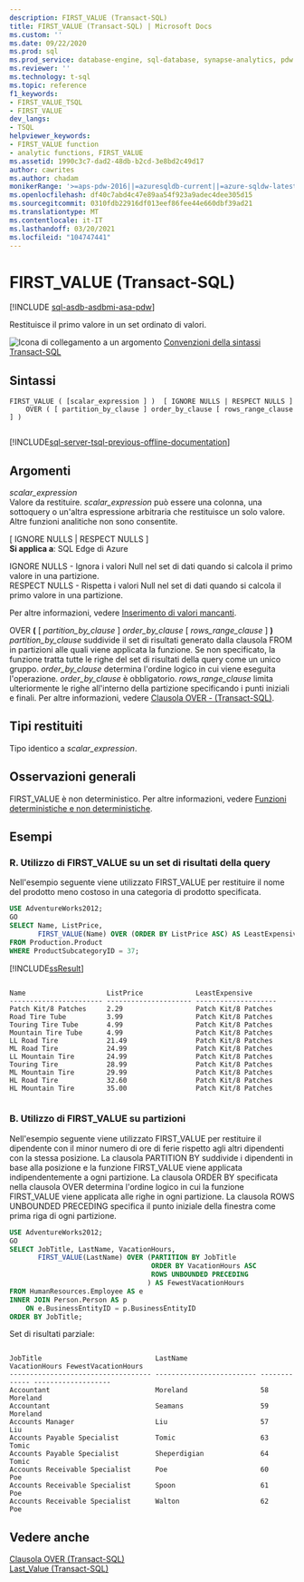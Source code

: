 ```yaml
---
description: FIRST_VALUE (Transact-SQL)
title: FIRST_VALUE (Transact-SQL) | Microsoft Docs
ms.custom: ''
ms.date: 09/22/2020
ms.prod: sql
ms.prod_service: database-engine, sql-database, synapse-analytics, pdw
ms.reviewer: ''
ms.technology: t-sql
ms.topic: reference
f1_keywords:
- FIRST_VALUE_TSQL
- FIRST_VALUE
dev_langs:
- TSQL
helpviewer_keywords:
- FIRST_VALUE function
- analytic functions, FIRST_VALUE
ms.assetid: 1990c3c7-dad2-48db-b2cd-3e8bd2c49d17
author: cawrites
ms.author: chadam
monikerRange: '>=aps-pdw-2016||=azuresqldb-current||=azure-sqldw-latest||>=sql-server-2016||>=sql-server-linux-2017||=azuresqldb-mi-current'
ms.openlocfilehash: df40c7abd4c47e89aa54f923a9adec4dee305d15
ms.sourcegitcommit: 0310fdb22916df013eef86fee44e660dbf39ad21
ms.translationtype: MT
ms.contentlocale: it-IT
ms.lasthandoff: 03/20/2021
ms.locfileid: "104747441"
---
```

# <a name="first_value-transact-sql"></a>FIRST_VALUE (Transact-SQL)
[!INCLUDE [sql-asdb-asdbmi-asa-pdw](../../includes/applies-to-version/sql-asdb-asdbmi-asa-pdw.md)]

  Restituisce il primo valore in un set ordinato di valori.  
  
 ![Icona di collegamento a un argomento](../../database-engine/configure-windows/media/topic-link.gif "Icona di collegamento a un argomento") [Convenzioni della sintassi Transact-SQL](../../t-sql/language-elements/transact-sql-syntax-conventions-transact-sql.md)  
  
## <a name="syntax"></a>Sintassi  
  
```syntaxsql
FIRST_VALUE ( [scalar_expression ] )  [ IGNORE NULLS | RESPECT NULLS ]
    OVER ( [ partition_by_clause ] order_by_clause [ rows_range_clause ] )
  
```  
  
[!INCLUDE[sql-server-tsql-previous-offline-documentation](../../includes/sql-server-tsql-previous-offline-documentation.md)]

## <a name="arguments"></a>Argomenti
 *scalar_expression*  
 Valore da restituire. *scalar_expression* può essere una colonna, una sottoquery o un'altra espressione arbitraria che restituisce un solo valore. Altre funzioni analitiche non sono consentite.  

 [ IGNORE NULLS | RESPECT NULLS ]     
 **Si applica a**: SQL Edge di Azure

 IGNORE NULLS - Ignora i valori Null nel set di dati quando si calcola il primo valore in una partizione.     
 RESPECT NULLS - Rispetta i valori Null nel set di dati quando si calcola il primo valore in una partizione.     
 
  Per altre informazioni, vedere [Inserimento di valori mancanti](/azure/azure-sql-edge/imputing-missing-values/).
  
 OVER **(** [ *partition_by_clause* ] *order_by_clause* [ *rows_range_clause* ] **)**  
 *partition_by_clause* suddivide il set di risultati generato dalla clausola FROM in partizioni alle quali viene applicata la funzione. Se non specificato, la funzione tratta tutte le righe del set di risultati della query come un unico gruppo. *order_by_clause* determina l'ordine logico in cui viene eseguita l'operazione. *order_by_clause* è obbligatorio. *rows_range_clause* limita ulteriormente le righe all'interno della partizione specificando i punti iniziali e finali. Per altre informazioni, vedere [Clausola OVER - &#40;Transact-SQL&#41;](../../t-sql/queries/select-over-clause-transact-sql.md).  
  
## <a name="return-types"></a>Tipi restituiti  
 Tipo identico a *scalar_expression*.  
  
## <a name="general-remarks"></a>Osservazioni generali  
 FIRST_VALUE è non deterministico. Per altre informazioni, vedere [Funzioni deterministiche e non deterministiche](../../relational-databases/user-defined-functions/deterministic-and-nondeterministic-functions.md).  
  
## <a name="examples"></a>Esempi  
  
### <a name="a-using-first_value-over-a-query-result-set"></a>R. Utilizzo di FIRST_VALUE su un set di risultati della query  
 Nell'esempio seguente viene utilizzato FIRST_VALUE per restituire il nome del prodotto meno costoso in una categoria di prodotto specificata.  
  
```sql  
USE AdventureWorks2012;  
GO  
SELECT Name, ListPrice,   
       FIRST_VALUE(Name) OVER (ORDER BY ListPrice ASC) AS LeastExpensive   
FROM Production.Product  
WHERE ProductSubcategoryID = 37;  
```  
  
 [!INCLUDE[ssResult](../../includes/ssresult-md.md)]  
  
```  
  
Name                    ListPrice             LeastExpensive  
----------------------- --------------------- --------------------  
Patch Kit/8 Patches     2.29                  Patch Kit/8 Patches  
Road Tire Tube          3.99                  Patch Kit/8 Patches  
Touring Tire Tube       4.99                  Patch Kit/8 Patches  
Mountain Tire Tube      4.99                  Patch Kit/8 Patches  
LL Road Tire            21.49                 Patch Kit/8 Patches  
ML Road Tire            24.99                 Patch Kit/8 Patches  
LL Mountain Tire        24.99                 Patch Kit/8 Patches  
Touring Tire            28.99                 Patch Kit/8 Patches  
ML Mountain Tire        29.99                 Patch Kit/8 Patches  
HL Road Tire            32.60                 Patch Kit/8 Patches  
HL Mountain Tire        35.00                 Patch Kit/8 Patches  
  
```  
  
### <a name="b-using-first_value-over-partitions"></a>B. Utilizzo di FIRST_VALUE su partizioni  
 Nell'esempio seguente viene utilizzato FIRST_VALUE per restituire il dipendente con il minor numero di ore di ferie rispetto agli altri dipendenti con la stessa posizione. La clausola PARTITION BY suddivide i dipendenti in base alla posizione e la funzione FIRST_VALUE viene applicata indipendentemente a ogni partizione. La clausola ORDER BY specificata nella clausola OVER determina l'ordine logico in cui la funzione FIRST_VALUE viene applicata alle righe in ogni partizione. La clausola ROWS UNBOUNDED PRECEDING specifica il punto iniziale della finestra come prima riga di ogni partizione.  
  
```sql  
USE AdventureWorks2012;   
GO  
SELECT JobTitle, LastName, VacationHours,   
       FIRST_VALUE(LastName) OVER (PARTITION BY JobTitle   
                                   ORDER BY VacationHours ASC  
                                   ROWS UNBOUNDED PRECEDING  
                                  ) AS FewestVacationHours  
FROM HumanResources.Employee AS e  
INNER JOIN Person.Person AS p   
    ON e.BusinessEntityID = p.BusinessEntityID  
ORDER BY JobTitle;  
```  
  
 Set di risultati parziale:  
  
```  
  
JobTitle                            LastName                  VacationHours FewestVacationHours  
----------------------------------- ------------------------- ------------- -------------------  
Accountant                          Moreland                  58            Moreland  
Accountant                          Seamans                   59            Moreland  
Accounts Manager                    Liu                       57            Liu  
Accounts Payable Specialist         Tomic                     63            Tomic  
Accounts Payable Specialist         Sheperdigian              64            Tomic  
Accounts Receivable Specialist      Poe                       60            Poe  
Accounts Receivable Specialist      Spoon                     61            Poe  
Accounts Receivable Specialist      Walton                    62            Poe  
```  
  
## <a name="see-also"></a>Vedere anche  
 [Clausola OVER &#40;Transact-SQL&#41;](../../t-sql/queries/select-over-clause-transact-sql.md)  
 [Last_Value &#40;Transact-SQL&#41;](last-value-transact-sql.md)  

